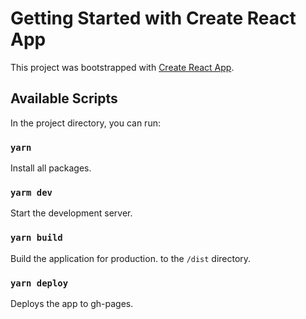 # Getting Started with Create React App

This project was bootstrapped with [Create React App](https://github.com/facebook/create-react-app).

## Available Scripts
In the project directory, you can run:

### `yarn`
Install all packages.

### `yarm dev`
Start the development server.

### `yarn build`
Build the application for production. to the `/dist` directory.

### `yarn deploy`
Deploys the app to gh-pages.
